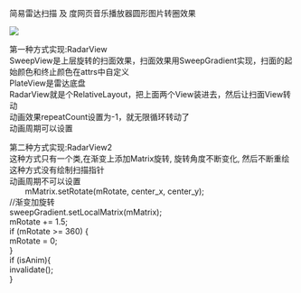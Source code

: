 简易雷达扫描 及 度网页音乐播放器圆形图片转圈效果  

![](https://github.com/zzzzKidd/RadarAndDisc/blob/master/11111.gif)  

第一种方式实现:RadarView  
SweepView是上层旋转的扫面效果，扫面效果用SweepGradient实现，扫面的起始颜色和终止颜色在attrs中自定义  
PlateView是雷达底盘  
RadarView就是个RelativeLayout，把上面两个View装进去，然后让扫面View转动  
动画效果repeatCount设置为-1，就无限循环转动了  
动画周期可以设置  
   
第二种方式实现:RadarView2  
这种方式只有一个类,在渐变上添加Matrix旋转, 旋转角度不断变化, 然后不断重绘  
这种方式没有绘制扫描指针  
动画周期不可以设置  
        mMatrix.setRotate(mRotate, center_x, center_y);  
        //渐变加旋转  
        sweepGradient.setLocalMatrix(mMatrix);  
        mRotate += 1.5;  
        if (mRotate >= 360) {  
            mRotate = 0;  
        }  
        if (isAnim){   
            invalidate();  
        }   
 
